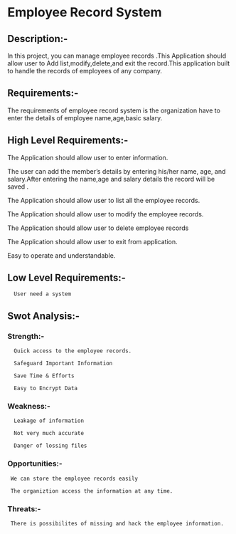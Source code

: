 # Employee Record System

## Description:-

  In this project, you can manage employee records .This Application should allow user to  Add list,modify,delete,and exit the record.This application  built to handle the records of employees of any company.

## Requirements:-
  The requirements of employee record system is the organization have to enter the details of employee name,age,basic salary. 

## High Level Requirements:-

  The Application should allow user to enter information.

  The user can add the member’s details by entering his/her name, age, and salary.After entering the name,age and salary details the record will be saved . 
 
  The Application should allow user to list all the employee records.	

  The Application should allow user to modify the employee records.

  The Application should allow user to delete employee records

  The Application should allow user to exit from application.
 
  Easy to operate and understandable.

## Low Level Requirements:-
 
      User need a system

  ## Swot Analysis:-
  
  ### Strength:-

      Quick access to the employee records.
    
      Safeguard Important Information
     
      Save Time & Efforts
      
      Easy to Encrypt Data

  ### Weakness:-
     
      Leakage of information 
    
      Not very much accurate
     
      Danger of lossing files

  ### Opportunities:-

     We can store the employee records easily
    
     The organiztion access the information at any time.

  ### Threats:-

     There is possibilites of missing and hack the employee information.

